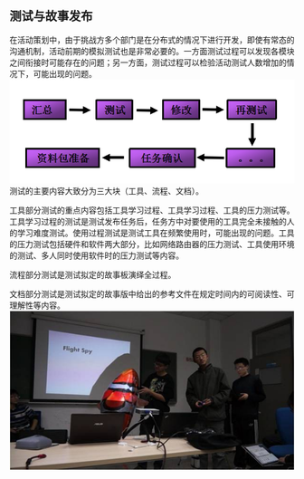 ## 测试与故事发布



在活动策划中，由于挑战方多个部门是在分布式的情况下进行开发，即使有常态的沟通机制，活动前期的模拟测试也是非常必要的。一方面测试过程可以发现各模块之间衔接时可能存在的问题；另一方面，测试过程可以检验活动测试人数增加的情况下，可能出现的问题。
![0](../assets/challenger_preparation/story_publishing_and_testing/team10_wuxiaohong03.png)
测试的主要内容大致分为三大块（工具、流程、文档）。

工具部分测试的重点内容包括工具学习过程、工具学习过程、工具的压力测试等。工具学习过程的测试是测试发布任务后，任务方中对要使用的工具完全未接触的人的学习难度测试。使用过程测试是测试工具在频繁使用时，可能出现的问题。工具的压力测试包括硬件和软件两大部分，比如网络路由器的压力测试、工具使用环境的测试、多人同时使用软件时的压力测试等内容。

流程部分测试是测试拟定的故事板演绎全过程。

文档部分测试是测试拟定的故事版中给出的参考文件在规定时间内的可阅读性、可理解性等内容。
![0](../assets/challenger_preparation/story_publishing_and_testing/01.jpg)



